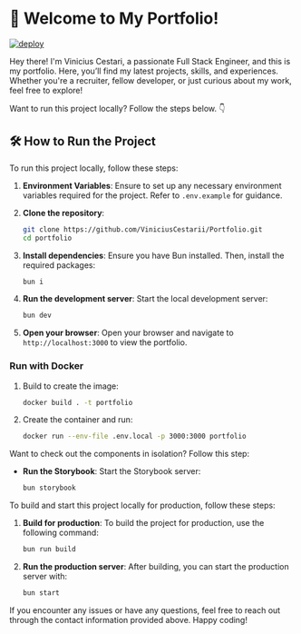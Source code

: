 # 🚀 Welcome to My Portfolio!

[![deploy](https://github.com/ViniciusCestarii/Portfolio/actions/workflows/deploy.yaml/badge.svg)](https://github.com/ViniciusCestarii/Portfolio/actions/workflows/deploy.yaml)

Hey there! I'm Vinicius Cestari, a passionate Full Stack Engineer, and this is my portfolio. Here, you’ll find my latest projects, skills, and experiences. Whether you're a recruiter, fellow developer, or just curious about my work, feel free to explore!

Want to run this project locally? Follow the steps below. 👇

## 🛠️ How to Run the Project

To run this project locally, follow these steps:

1. **Environment Variables**:
    Ensure to set up any necessary environment variables required for the project. Refer to `.env.example` for guidance.

2. **Clone the repository**:
    ```bash
    git clone https://github.com/ViniciusCestarii/Portfolio.git
    cd portfolio
    ```

3. **Install dependencies**:
    Ensure you have Bun installed. Then, install the required packages:
    ```bash
    bun i
    ```

4. **Run the development server**:
    Start the local development server:
    ```bash
    bun dev
    ```

5. **Open your browser**:
    Open your browser and navigate to `http://localhost:3000` to view the portfolio.

### Run with Docker

1. Build to create the image:
    ```bash 
    docker build . -t portfolio
    ```

2. Create the container and run:
    ```bash
    docker run --env-file .env.local -p 3000:3000 portfolio
    ```

Want to check out the components in isolation? Follow this step:

- **Run the Storybook**:
    Start the Storybook server:
    ```bash
    bun storybook
    ```

To build and start this project locally for production, follow these steps:

1. **Build for production**:
    To build the project for production, use the following command:
    ```bash
    bun run build
    ```

2. **Run the production server**:
    After building, you can start the production server with:
    ```bash
    bun start
    ```

If you encounter any issues or have any questions, feel free to reach out through the contact information provided above. Happy coding!
